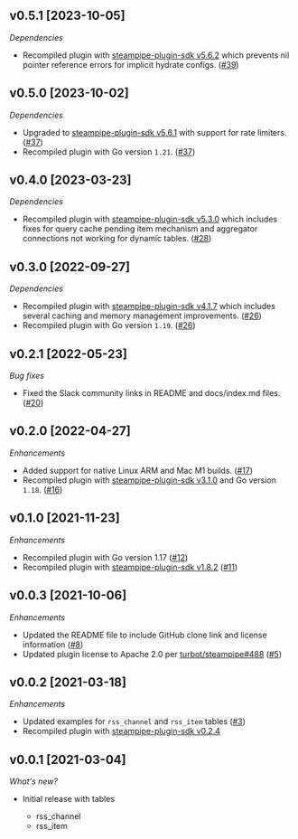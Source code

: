 ## v0.5.1 [2023-10-05]

_Dependencies_

- Recompiled plugin with [steampipe-plugin-sdk v5.6.2](https://github.com/turbot/steampipe-plugin-sdk/blob/main/CHANGELOG.md#v562-2023-10-03) which prevents nil pointer reference errors for implicit hydrate configs. ([#39](https://github.com/turbot/steampipe-plugin-rss/pull/39))

## v0.5.0 [2023-10-02]

_Dependencies_

- Upgraded to [steampipe-plugin-sdk v5.6.1](https://github.com/turbot/steampipe-plugin-sdk/blob/main/CHANGELOG.md#v561-2023-09-29) with support for rate limiters. ([#37](https://github.com/turbot/steampipe-plugin-rss/pull/37))
- Recompiled plugin with Go version `1.21`. ([#37](https://github.com/turbot/steampipe-plugin-rss/pull/37))

## v0.4.0 [2023-03-23]

_Dependencies_

- Recompiled plugin with [steampipe-plugin-sdk v5.3.0](https://github.com/turbot/steampipe-plugin-sdk/blob/main/CHANGELOG.md#v530-2023-03-16) which includes fixes for query cache pending item mechanism and aggregator connections not working for dynamic tables. ([#28](https://github.com/turbot/steampipe-plugin-rss/pull/28))

## v0.3.0 [2022-09-27]

_Dependencies_

- Recompiled plugin with [steampipe-plugin-sdk v4.1.7](https://github.com/turbot/steampipe-plugin-sdk/blob/main/CHANGELOG.md#v417-2022-09-08) which includes several caching and memory management improvements. ([#26](https://github.com/turbot/steampipe-plugin-rss/pull/26))
- Recompiled plugin with Go version `1.19`. ([#26](https://github.com/turbot/steampipe-plugin-rss/pull/26))

## v0.2.1 [2022-05-23]

_Bug fixes_

- Fixed the Slack community links in README and docs/index.md files. ([#20](https://github.com/turbot/steampipe-plugin-rss/pull/20))

## v0.2.0 [2022-04-27]

_Enhancements_

- Added support for native Linux ARM and Mac M1 builds. ([#17](https://github.com/turbot/steampipe-plugin-rss/pull/17))
- Recompiled plugin with [steampipe-plugin-sdk v3.1.0](https://github.com/turbot/steampipe-plugin-sdk/blob/main/CHANGELOG.md#v310--2022-03-30) and Go version `1.18`. ([#16](https://github.com/turbot/steampipe-plugin-rss/pull/16))

## v0.1.0 [2021-11-23]

_Enhancements_

- Recompiled plugin with Go version 1.17 ([#12](https://github.com/turbot/steampipe-plugin-rss/pull/12))
- Recompiled plugin with [steampipe-plugin-sdk v1.8.2](https://github.com/turbot/steampipe-plugin-sdk/blob/main/CHANGELOG.md#v182--2021-11-22) ([#11](https://github.com/turbot/steampipe-plugin-rss/pull/11))

## v0.0.3 [2021-10-06]

_Enhancements_

- Updated the README file to include GitHub clone link and license information ([#8](https://github.com/turbot/steampipe-plugin-rss/pull/8))
- Updated plugin license to Apache 2.0 per [turbot/steampipe#488](https://github.com/turbot/steampipe/issues/488) ([#5](https://github.com/turbot/steampipe-plugin-rss/pull/5))

## v0.0.2 [2021-03-18]

_Enhancements_

- Updated examples for `rss_channel` and `rss_item` tables ([#3](https://github.com/turbot/steampipe-plugin-rss/pull/3))
- Recompiled plugin with [steampipe-plugin-sdk v0.2.4](https://github.com/turbot/steampipe-plugin-sdk/blob/main/CHANGELOG.md#v024-2021-03-16)

## v0.0.1 [2021-03-04]

_What's new?_

- Initial release with tables

  - rss_channel
  - rss_item
